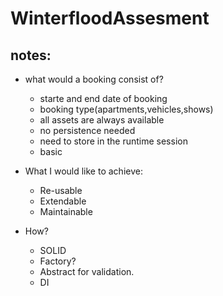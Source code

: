 # WinterfloodAssesment
## notes:
- what would a booking consist of?
	- starte and end date of booking
	- booking type(apartments,vehicles,shows)
	- all assets are always available
	- no persistence needed
	- need to store in the runtime session
	- basic

- What I would like to achieve:
	- Re-usable
	- Extendable
	- Maintainable
- How?
	- SOLID
	- Factory?
	- Abstract for validation.
	- DI